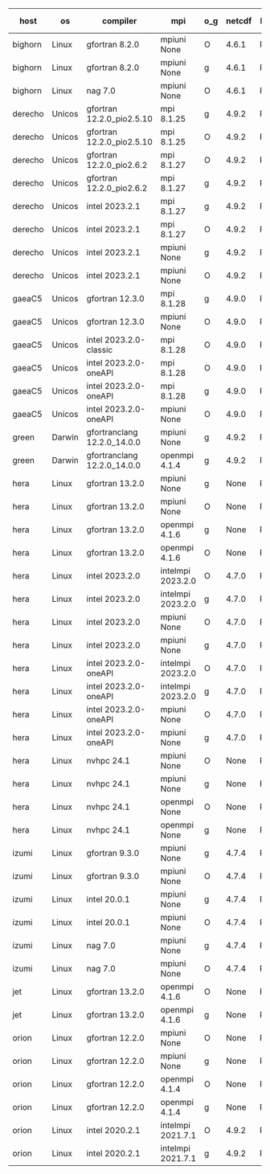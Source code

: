 

| host     | os       | compiler                              | mpi                      | o_g        | netcdf        | build       | u_pass          | u_fail          | s_pass            | s_fail            | e_pass             | e_fail             | nuopc_pass       | nuopc_fail       | artifacts link          |
|----------|----------|---------------------------------------|--------------------------|------------|---------------|-------------|-----------------|-----------------|-------------------|-------------------|--------------------|--------------------|------------------|------------------|-------------------------|
| bighorn | Linux | gfortran 8.2.0 | mpiuni None  | O | 4.6.1  | PASS | 12528 | 0 | 9 | 0 | 42 | 0 | None | None | <a href="https://github.com/esmf-org/esmf-test-artifacts/tree/eed9c901277526684fd54156185aac671d43f0f6/develop/gfortran/8.2.0/O/mpiuni/None" target="_blank">eed9c90</a> | 
| bighorn | Linux | gfortran 8.2.0 | mpiuni None  | g | 4.6.1  | PASS | 12528 | 0 | 9 | 0 | 42 | 0 | None | None | <a href="https://github.com/esmf-org/esmf-test-artifacts/tree/c3a73ccd5f36f73776edcef1467ffde53fdd5a4e/develop/gfortran/8.2.0/g/mpiuni/None" target="_blank">c3a73cc</a> | 
| bighorn | Linux | nag 7.0 | mpiuni None  | O | 4.6.1  | PASS | None | None | None | None | None | None | None | None | <a href="https://github.com/esmf-org/esmf-test-artifacts/tree/c65e6a5d2dfd88307a3b502b22cec932508fa59d/develop/nag/7.0/O/mpiuni/None" target="_blank">c65e6a5</a> | 
| derecho | Unicos | gfortran 12.2.0_pio2.5.10 | mpi 8.1.25  | g | 4.9.2  | PASS | None | None | None | None | None | None | None | None | <a href="https://github.com/esmf-org/esmf-test-artifacts/tree/390affc52da506d911a90c8cb4560ec37552e8ed/develop/gfortran/12.2.0_pio2.5.10/g/mpi/8.1.25" target="_blank">390affc</a> | 
| derecho | Unicos | gfortran 12.2.0_pio2.5.10 | mpi 8.1.25  | O | 4.9.2  | PASS | None | None | None | None | None | None | None | None | <a href="https://github.com/esmf-org/esmf-test-artifacts/tree/d184521414ac8d03b02a5992fd0bebc5d2f74494/develop/gfortran/12.2.0_pio2.5.10/O/mpi/8.1.25" target="_blank">d184521</a> | 
| derecho | Unicos | gfortran 12.2.0_pio2.6.2 | mpi 8.1.27  | O | 4.9.2  | PASS | None | None | None | None | None | None | None | None | <a href="https://github.com/esmf-org/esmf-test-artifacts/tree/7ff3b4bbee1add439cbdb504e79b48ef8d892e07/develop/gfortran/12.2.0_pio2.6.2/O/mpi/8.1.27" target="_blank">7ff3b4b</a> | 
| derecho | Unicos | gfortran 12.2.0_pio2.6.2 | mpi 8.1.27  | g | 4.9.2  | PASS | None | None | None | None | None | None | None | None | <a href="https://github.com/esmf-org/esmf-test-artifacts/tree/b9ab86b152d4bf30dad8dfed733452ed36cab77f/develop/gfortran/12.2.0_pio2.6.2/g/mpi/8.1.27" target="_blank">b9ab86b</a> | 
| derecho | Unicos | intel 2023.2.1 | mpi 8.1.27  | g | 4.9.2  | PASS | None | None | None | None | None | None | None | None | <a href="https://github.com/esmf-org/esmf-test-artifacts/tree/a936256339b90bc3566d04bca19893965a4fed74/develop/intel/2023.2.1/g/mpi/8.1.27" target="_blank">a936256</a> | 
| derecho | Unicos | intel 2023.2.1 | mpi 8.1.27  | O | 4.9.2  | PASS | None | None | None | None | None | None | None | None | <a href="https://github.com/esmf-org/esmf-test-artifacts/tree/38f066a97f143352ea98030d27617ea1ed9c8ec0/develop/intel/2023.2.1/O/mpi/8.1.27" target="_blank">38f066a</a> | 
| derecho | Unicos | intel 2023.2.1 | mpiuni None  | g | 4.9.2  | PASS | None | None | None | None | None | None | None | None | <a href="https://github.com/esmf-org/esmf-test-artifacts/tree/4b8996810a201ff6f74d6340a8d4176ca0df9ee9/develop/intel/2023.2.1/g/mpiuni/None" target="_blank">4b89968</a> | 
| derecho | Unicos | intel 2023.2.1 | mpiuni None  | O | 4.9.2  | PASS | None | None | None | None | None | None | None | None | <a href="https://github.com/esmf-org/esmf-test-artifacts/tree/0769a92b08f172b0427c413ab9fffaa4fa227ae1/develop/intel/2023.2.1/O/mpiuni/None" target="_blank">0769a92</a> | 
| gaeaC5 | Unicos | gfortran 12.3.0 | mpi 8.1.28  | g | 4.9.0  | PASS | None | None | None | None | None | None | None | None | <a href="https://github.com/esmf-org/esmf-test-artifacts/tree/663bae956dfca23f158b7e4344abd9820fe86589/develop/gfortran/12.3.0/g/mpi/8.1.28" target="_blank">663bae9</a> | 
| gaeaC5 | Unicos | gfortran 12.3.0 | mpiuni None  | O | 4.9.0  | PASS | 12528 | 0 | 9 | 0 | 42 | 0 | None | None | <a href="https://github.com/esmf-org/esmf-test-artifacts/tree/3a69147ecddf568831197c1714c9c9a04bf79f25/develop/gfortran/12.3.0/O/mpiuni/None" target="_blank">3a69147</a> | 
| gaeaC5 | Unicos | intel 2023.2.0-classic | mpi 8.1.28  | O | 4.9.0  | PASS | None | None | None | None | None | None | None | None | <a href="https://github.com/esmf-org/esmf-test-artifacts/tree/0e2a5868f0f38fda02f112cb92276f0039d27560/develop/intel/2023.2.0-classic/O/mpi/8.1.28" target="_blank">0e2a586</a> | 
| gaeaC5 | Unicos | intel 2023.2.0-oneAPI | mpi 8.1.28  | O | 4.9.0  | PASS | None | None | None | None | None | None | None | None | <a href="https://github.com/esmf-org/esmf-test-artifacts/tree/9169215a3bbdde6482e731ca1d9a228981caa7af/develop/intel/2023.2.0-oneAPI/O/mpi/8.1.28" target="_blank">9169215</a> | 
| gaeaC5 | Unicos | intel 2023.2.0-oneAPI | mpi 8.1.28  | g | 4.9.0  | PASS | None | None | None | None | None | None | None | None | <a href="https://github.com/esmf-org/esmf-test-artifacts/tree/8cd03fd5a0236eecbca91ab83aa1fa09d40c56c0/develop/intel/2023.2.0-oneAPI/g/mpi/8.1.28" target="_blank">8cd03fd</a> | 
| gaeaC5 | Unicos | intel 2023.2.0-oneAPI | mpiuni None  | O | 4.9.0  | PASS | None | None | None | None | None | None | None | None | <a href="https://github.com/esmf-org/esmf-test-artifacts/tree/067ccf1c64d6654e2618966bb5969e2435092b38/develop/intel/2023.2.0-oneAPI/O/mpiuni/None" target="_blank">067ccf1</a> | 
| green | Darwin | gfortranclang 12.2.0_14.0.0 | mpiuni None  | g | 4.9.2  | PASS | None | None | None | None | None | None | None | None | <a href="https://github.com/esmf-org/esmf-test-artifacts/tree/a0049da30799e5f5dd19f02d7ea92e9900da16df/develop/gfortranclang/12.2.0_14.0.0/g/mpiuni/None" target="_blank">a0049da</a> | 
| green | Darwin | gfortranclang 12.2.0_14.0.0 | openmpi 4.1.4  | g | 4.9.2  | PASS | 14197 | 0 | 51 | 0 | 80 | 0 | 58 | 0 | <a href="https://github.com/esmf-org/esmf-test-artifacts/tree/0aed98338f6432331247b4386e6abd853d7f879b/develop/gfortranclang/12.2.0_14.0.0/g/openmpi/4.1.4" target="_blank">0aed983</a> | 
| hera | Linux | gfortran 13.2.0 | mpiuni None  | g | None  | PASS | 12528 | 0 | 9 | 0 | 42 | 0 | None | None | <a href="https://github.com/esmf-org/esmf-test-artifacts/tree/2a6955d03f3c29fec938479b15bc5dbae010d5c6/develop/gfortran/13.2.0/g/mpiuni/None" target="_blank">2a6955d</a> | 
| hera | Linux | gfortran 13.2.0 | mpiuni None  | O | None  | PASS | 12528 | 0 | 9 | 0 | 42 | 0 | None | None | <a href="https://github.com/esmf-org/esmf-test-artifacts/tree/4c1e28cfe23388eecd000f3ae867d38585ef6679/develop/gfortran/13.2.0/O/mpiuni/None" target="_blank">4c1e28c</a> | 
| hera | Linux | gfortran 13.2.0 | openmpi 4.1.6  | g | None  | PASS | 14197 | 0 | 51 | 0 | 80 | 0 | 57 | 0 | <a href="https://github.com/esmf-org/esmf-test-artifacts/tree/b77bc0d9d342feb18cf676d354167b8e3c1430a4/develop/gfortran/13.2.0/g/openmpi/4.1.6" target="_blank">b77bc0d</a> | 
| hera | Linux | gfortran 13.2.0 | openmpi 4.1.6  | O | None  | PASS | 14197 | 0 | 51 | 0 | 80 | 0 | 57 | 0 | <a href="https://github.com/esmf-org/esmf-test-artifacts/tree/9888d6260d68ca59f6a7168773d2d767bb53a930/develop/gfortran/13.2.0/O/openmpi/4.1.6" target="_blank">9888d62</a> | 
| hera | Linux | intel 2023.2.0 | intelmpi 2023.2.0  | O | 4.7.0  | PASS | 14197 | 0 | 51 | 0 | 80 | 0 | 57 | 0 | <a href="https://github.com/esmf-org/esmf-test-artifacts/tree/5923dad8e5de4e39eaedca246c4bbc70e9c04f76/develop/intel/2023.2.0/O/intelmpi/2023.2.0" target="_blank">5923dad</a> | 
| hera | Linux | intel 2023.2.0 | intelmpi 2023.2.0  | g | 4.7.0  | PASS | 14197 | 0 | 51 | 0 | 80 | 0 | 57 | 0 | <a href="https://github.com/esmf-org/esmf-test-artifacts/tree/02a8e4d82cfa073976369c2cabfc256af78e457b/develop/intel/2023.2.0/g/intelmpi/2023.2.0" target="_blank">02a8e4d</a> | 
| hera | Linux | intel 2023.2.0 | mpiuni None  | O | 4.7.0  | PASS | 12528 | 0 | 9 | 0 | 42 | 0 | None | None | <a href="https://github.com/esmf-org/esmf-test-artifacts/tree/d2143a31a706b55d4fc000f056a90667af5eb9d2/develop/intel/2023.2.0/O/mpiuni/None" target="_blank">d2143a3</a> | 
| hera | Linux | intel 2023.2.0 | mpiuni None  | g | 4.7.0  | PASS | 12528 | 0 | 9 | 0 | 42 | 0 | None | None | <a href="https://github.com/esmf-org/esmf-test-artifacts/tree/e4b81e7d3918f9c24ac4d9585192b2316322246c/develop/intel/2023.2.0/g/mpiuni/None" target="_blank">e4b81e7</a> | 
| hera | Linux | intel 2023.2.0-oneAPI | intelmpi 2023.2.0  | O | 4.7.0  | PASS | 14197 | 0 | 50 | 1 | 80 | 0 | 57 | 0 | <a href="https://github.com/esmf-org/esmf-test-artifacts/tree/982e36ce459e720bce19ae90412a10474217f1a4/develop/intel/2023.2.0-oneAPI/O/intelmpi/2023.2.0" target="_blank">982e36c</a> | 
| hera | Linux | intel 2023.2.0-oneAPI | intelmpi 2023.2.0  | g | 4.7.0  | PASS | 14197 | 0 | 51 | 0 | 80 | 0 | 57 | 0 | <a href="https://github.com/esmf-org/esmf-test-artifacts/tree/dec3836b71f373814d3fc1b56e32b91f68a550c5/develop/intel/2023.2.0-oneAPI/g/intelmpi/2023.2.0" target="_blank">dec3836</a> | 
| hera | Linux | intel 2023.2.0-oneAPI | mpiuni None  | O | 4.7.0  | PASS | 12528 | 0 | 9 | 0 | 42 | 0 | None | None | <a href="https://github.com/esmf-org/esmf-test-artifacts/tree/c6179e544f5fabaab65638ef50cb4ab95fff4c39/develop/intel/2023.2.0-oneAPI/O/mpiuni/None" target="_blank">c6179e5</a> | 
| hera | Linux | intel 2023.2.0-oneAPI | mpiuni None  | g | 4.7.0  | PASS | 12528 | 0 | 9 | 0 | 42 | 0 | None | None | <a href="https://github.com/esmf-org/esmf-test-artifacts/tree/1d74e4bb88e2840a0b076a95bff290279b55157b/develop/intel/2023.2.0-oneAPI/g/mpiuni/None" target="_blank">1d74e4b</a> | 
| hera | Linux | nvhpc 24.1 | mpiuni None  | O | None  | PASS | 12528 | 0 | 9 | 0 | 42 | 0 | None | None | <a href="https://github.com/esmf-org/esmf-test-artifacts/tree/0bd0bd7d3cae49410163a8d8a3bbe313a63e16a3/develop/nvhpc/24.1/O/mpiuni/None" target="_blank">0bd0bd7</a> | 
| hera | Linux | nvhpc 24.1 | mpiuni None  | g | None  | PASS | 12528 | 0 | 9 | 0 | 42 | 0 | None | None | <a href="https://github.com/esmf-org/esmf-test-artifacts/tree/f79d9243d92349208c3df91ee6ec8ed80b59bc41/develop/nvhpc/24.1/g/mpiuni/None" target="_blank">f79d924</a> | 
| hera | Linux | nvhpc 24.1 | openmpi None  | O | None  | PASS | 14197 | 0 | 51 | 0 | 80 | 0 | 57 | 0 | <a href="https://github.com/esmf-org/esmf-test-artifacts/tree/d202405eeba17e7c72801fb6e7d80f4aabc8cd86/develop/nvhpc/24.1/O/openmpi/None" target="_blank">d202405</a> | 
| hera | Linux | nvhpc 24.1 | openmpi None  | g | None  | PASS | 14197 | 0 | 51 | 0 | 80 | 0 | 57 | 0 | <a href="https://github.com/esmf-org/esmf-test-artifacts/tree/ae6ca5e8a82dc9f789dca8b29f99b1e263f137ce/develop/nvhpc/24.1/g/openmpi/None" target="_blank">ae6ca5e</a> | 
| izumi | Linux | gfortran 9.3.0 | mpiuni None  | g | 4.7.4  | PASS | 12528 | 0 | 9 | 0 | 42 | 0 | None | None | <a href="https://github.com/esmf-org/esmf-test-artifacts/tree/fa9870f68d72eb172ee5714f40e220f11ad93dbd/develop/gfortran/9.3.0/g/mpiuni/None" target="_blank">fa9870f</a> | 
| izumi | Linux | gfortran 9.3.0 | mpiuni None  | O | 4.7.4  | PASS | 12528 | 0 | 9 | 0 | 42 | 0 | None | None | <a href="https://github.com/esmf-org/esmf-test-artifacts/tree/b148eef8696ee28a5e60d6eb78239533f37f5d6c/develop/gfortran/9.3.0/O/mpiuni/None" target="_blank">b148eef</a> | 
| izumi | Linux | intel 20.0.1 | mpiuni None  | g | 4.7.4  | PASS | 12528 | 0 | 9 | 0 | 42 | 0 | None | None | <a href="https://github.com/esmf-org/esmf-test-artifacts/tree/42cfa82834a8cc9c30e32d3fc37a7abe68519b9f/develop/intel/20.0.1/g/mpiuni/None" target="_blank">42cfa82</a> | 
| izumi | Linux | intel 20.0.1 | mpiuni None  | O | 4.7.4  | PASS | 12528 | 0 | 9 | 0 | 42 | 0 | None | None | <a href="https://github.com/esmf-org/esmf-test-artifacts/tree/43c54c58eaf3fa06239adc0dfe81711370725879/develop/intel/20.0.1/O/mpiuni/None" target="_blank">43c54c5</a> | 
| izumi | Linux | nag 7.0 | mpiuni None  | g | 4.7.4  | PASS | 12528 | 0 | 9 | 0 | None | None | None | None | <a href="https://github.com/esmf-org/esmf-test-artifacts/tree/76695db952904faa09f6774bb917b19247414090/develop/nag/7.0/g/mpiuni/None" target="_blank">76695db</a> | 
| izumi | Linux | nag 7.0 | mpiuni None  | O | 4.7.4  | PASS | 12528 | 0 | 9 | 0 | 42 | 0 | None | None | <a href="https://github.com/esmf-org/esmf-test-artifacts/tree/7a9a7e002cfabb7a8b5155fdc2283d174e3c6190/develop/nag/7.0/O/mpiuni/None" target="_blank">7a9a7e0</a> | 
| jet | Linux | gfortran 13.2.0 | openmpi 4.1.6  | O | None  | PASS | 14197 | 0 | 51 | 0 | 80 | 0 | 57 | 0 | <a href="https://github.com/esmf-org/esmf-test-artifacts/tree/e5a1d29a3aefb114281b5df90abc8ba99de32797/develop/gfortran/13.2.0/O/openmpi/4.1.6" target="_blank">e5a1d29</a> | 
| jet | Linux | gfortran 13.2.0 | openmpi 4.1.6  | g | None  | PASS | 14197 | 0 | 51 | 0 | 80 | 0 | 57 | 0 | <a href="https://github.com/esmf-org/esmf-test-artifacts/tree/4ecb6d65350c0858e65d5749f1bf19f9a79b4ab2/develop/gfortran/13.2.0/g/openmpi/4.1.6" target="_blank">4ecb6d6</a> | 
| orion | Linux | gfortran 12.2.0 | mpiuni None  | O | None  | PASS | None | None | None | None | None | None | None | None | <a href="https://github.com/esmf-org/esmf-test-artifacts/tree/7f2692c40e207ce765368a3618418900c3bb98a8/develop/gfortran/12.2.0/O/mpiuni/None" target="_blank">7f2692c</a> | 
| orion | Linux | gfortran 12.2.0 | mpiuni None  | g | None  | PASS | None | None | None | None | None | None | None | None | <a href="https://github.com/esmf-org/esmf-test-artifacts/tree/8e90cbf3995704d8b956b25636dd3c5460b0a1b8/develop/gfortran/12.2.0/g/mpiuni/None" target="_blank">8e90cbf</a> | 
| orion | Linux | gfortran 12.2.0 | openmpi 4.1.4  | O | None  | PASS | None | None | None | None | None | None | None | None | <a href="https://github.com/esmf-org/esmf-test-artifacts/tree/59f12da7465ea76b5cada6ad83951d60e866db8b/develop/gfortran/12.2.0/O/openmpi/4.1.4" target="_blank">59f12da</a> | 
| orion | Linux | gfortran 12.2.0 | openmpi 4.1.4  | g | None  | PASS | None | None | None | None | None | None | None | None | <a href="https://github.com/esmf-org/esmf-test-artifacts/tree/a3e4ff6a735696f3b5edc12782eb376649d8cd7d/develop/gfortran/12.2.0/g/openmpi/4.1.4" target="_blank">a3e4ff6</a> | 
| orion | Linux | intel 2020.2.1 | intelmpi 2021.7.1  | O | 4.9.2  | PASS | None | None | None | None | None | None | None | None | <a href="https://github.com/esmf-org/esmf-test-artifacts/tree/d94d207608b1ca91681f3989b8b6775b78e48622/develop/intel/2020.2.1/O/intelmpi/2021.7.1" target="_blank">d94d207</a> | 
| orion | Linux | intel 2020.2.1 | intelmpi 2021.7.1  | g | 4.9.2  | PASS | None | None | None | None | None | None | None | None | <a href="https://github.com/esmf-org/esmf-test-artifacts/tree/24799a44f5c5beac4a44fcf97aebf5e16ec4464c/develop/intel/2020.2.1/g/intelmpi/2021.7.1" target="_blank">24799a4</a> | 
